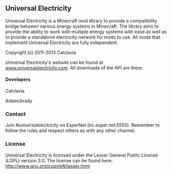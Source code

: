 ## Universal Electricity
Universal Electricity is a Minecraft mod library to provide a compatibility bridge between various energy systems in Minecraft. The library aims to provide the ability to work with multiple energy systems with ease as well as to provide a standalone electricity network for mods to use. All mods that implement Universal Electricity are fully independent.

Copyright (c) 2011-2013 Calclavia

Universal Electricity's website can be found at www.universalelectricity.com. All downloads of the API are there.

#### Developers
Calclavia

Aidancbrady

### Contact
Join *#universalelectricity* on EsperNet (irc.esper.net:5555). Remember to follow the rules and respect others as with any other channel.

### License
Universal Electricity is licensed under the Lesser General Public License (LGPL) version 3.0. The license can be found here:
http://www.gnu.org/copyleft/lesser.html

